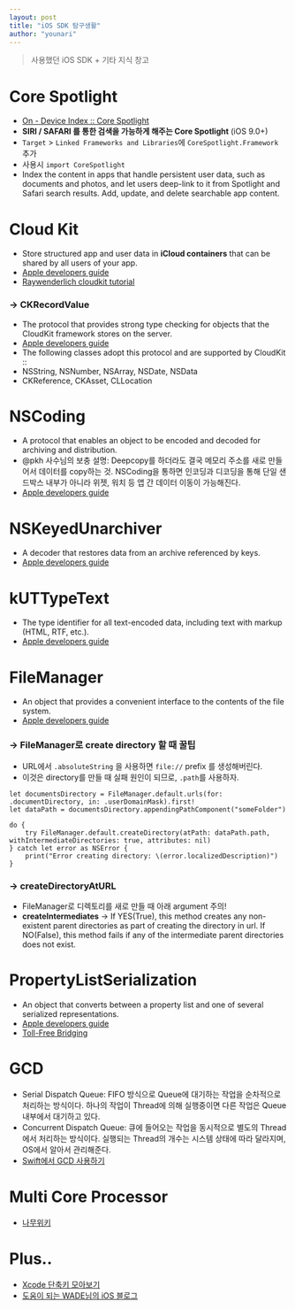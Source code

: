 ```yaml
---
layout: post
title: "iOS SDK 탐구생활"
author: "younari"
---
```


> 사용했던 iOS SDK + 기타 지식 창고

# Core Spotlight
- [On - Device Index :: Core Spotlight](https://developer.apple.com/documentation/corespotlight)
- **SIRI / SAFARI 를 통한 검색을 가능하게 해주는 Core Spotlight** (iOS 9.0+)
- `Target` > `Linked Frameworks and Libraries`에 `CoreSpotlight.Framework` 추가
- 사용시 `import CoreSpotlight`
- Index the content in apps that handle persistent user data, such as documents and photos, and let users deep-link to it from Spotlight and Safari search results. Add, update, and delete searchable app content.


# Cloud Kit
- Store structured app and user data in **iCloud containers** that can be shared by all users of your app.
- [Apple developers guide](https://developer.apple.com/documentation/cloudkit)
- [Raywenderlich cloudkit tutorial](https://www.raywenderlich.com/134694/cloudkit-tutorial-getting-started)

### → CKRecordValue
- The protocol that provides strong type checking for objects that the CloudKit framework stores on the server.
- [Apple developers guide](https://developer.apple.com/documentation/cloudkit/ckrecordvalue)
- The following classes adopt this protocol and are supported by CloudKit ::
- NSString, NSNumber, NSArray, NSDate, NSData
- CKReference, CKAsset, CLLocation


# NSCoding
- A protocol that enables an object to be encoded and decoded for archiving and distribution.
- @pkh 사수님의 보충 설명: Deepcopy를 하더라도 결국 메모리 주소를 새로 만들어서 데이터를 copy하는 것. NSCoding을 통하면 인코딩과 디코딩을 통해 단일 샌드박스 내부가 아니라 위젯, 워치 등 앱 간 데이터 이동이 가능해진다. 
- [Apple developers guide](https://developer.apple.com/documentation/foundation/nscoding)


# NSKeyedUnarchiver
- A decoder that restores data from an archive referenced by keys.
- [Apple developers guide](https://developer.apple.com/documentation/foundation/nskeyedunarchiver)

# kUTTypeText
- The type identifier for all text-encoded data, including text with markup (HTML, RTF, etc.).
- [Apple developers guide](https://developer.apple.com/documentation/mobilecoreservices/kuttypetext)


# FileManager
- An object that provides a convenient interface to the contents of the file system.
- [Apple developers guide](https://developer.apple.com/documentation/foundation/filemanager)

### → FileManager로 create directory 할 때 꿀팁
- URL에서 `.absoluteString` 을 사용하면 `file://` prefix 를 생성해버린다.
- 이것은 directory를 만들 때 실패 원인이 되므로, `.path`를 사용하자.


```
let documentsDirectory = FileManager.default.urls(for: .documentDirectory, in: .userDomainMask).first!
let dataPath = documentsDirectory.appendingPathComponent("someFolder")

do {
    try FileManager.default.createDirectory(atPath: dataPath.path, withIntermediateDirectories: true, attributes: nil)
} catch let error as NSError {
    print("Error creating directory: \(error.localizedDescription)")
}
```


### → createDirectoryAtURL
- FileManager로 디렉토리를 새로 만들 때 아래 argument 주의!
- **createIntermediates**  →  If YES(True), this method creates any non-existent parent directories as part of creating the directory in url. If NO(False), this method fails if any of the intermediate parent directories does not exist.


# PropertyListSerialization
- An object that converts between a property list and one of several serialized representations.
- [Apple developers guide](https://developer.apple.com/documentation/foundation/propertylistserialization)
- [Toll-Free Bridging](https://developer.apple.com/library/content/documentation/General/Conceptual/CocoaEncyclopedia/Toll-FreeBridgin/Toll-FreeBridgin.html#//apple_ref/doc/uid/TP40010810-CH2)


# GCD
- Serial Dispatch Queue: FIFO 방식으로 Queue에 대기하는 작업을 순차적으로 처리하는 방식이다. 하나의 작업이 Thread에 의해 실행중이면 다른 작업은 Queue 내부에서 대기하고 있다.
- Concurrent Dispatch Queue: 큐에 들어오는 작업을 동시적으로 별도의 Thread에서 처리하는 방식이다. 실행되는 Thread의 개수는 시스템 상태에 따라 달라지며, OS에서 알아서 관리해준다.
- [Swift에서 GCD 사용하기](https://brunch.co.kr/@tilltue/29)

# Multi Core Processor
- [나무위키](https://namu.wiki/w/멀티코어%20프로세서)

# Plus..
- [Xcode 단축키 모아보기](http://kyejusung.com/2015/12/xcode-tip-유용한-단축키-모음/)
- [도움이 되는 WADE님의 iOS 블로그](https://brunch.co.kr/@tilltue)
